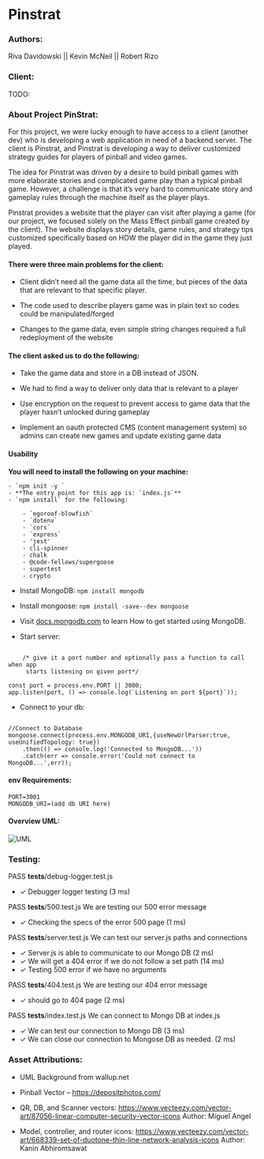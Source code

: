 # Pinstrat

### Authors:

Riva Davidowski  ||   Kevin McNeil  ||   Robert Rizo

### Client:

TODO:

### About Project PinStrat:

  For this project, we were lucky enough to have access to a client (another dev) who is developing a web application in need of a backend server. The client is Pinstrat, and Pinstrat is developing a way to deliver customized strategy guides for players of pinball and video games. 

  The idea for Pinstrat was driven by a desire to build pinball games with more elaborate stories and complicated game play than a typical pinball game. However, a challenge is that it’s very hard to communicate story and gameplay rules through the machine itself as the player plays.

  Pinstrat provides a website that the player can visit after playing a game (for our project, we focused solely on the Mass Effect pinball game created by the client). The website displays story details, game rules, and strategy tips customized specifically based on HOW the player did in the game they just played. 

####  There were three main problems for the client:
 
-  Client didn’t need all the game data all the time, but pieces of the data that are relevant to that specific player.

-  The code used to describe players game was in plain text so codes could be manipulated/forged

-  Changes to the game data, even simple string changes required a full redeployment of the website

####  The client asked us to do the following:

-  Take the game data and store in a DB instead of JSON. 

-  We had to find a way to deliver only data that is relevant to a player

-  Use encryption on the request to prevent access to game data that the player hasn’t unlocked during gameplay

-  Implement an oauth protected CMS (content management system) so admins can create new games and update existing game data

#### Usability

**You will need to install the following on your machine:**

    - `npm init -y `
    - **The entry point for this app is: `index.js`**
    - `npm install` for the following:
       
        - `egoroof-blowfish`
        - `dotenv`
        - `cors`
        - `express`
        - 'jest'
        - cli-spinner
        - chalk
        - @code-fellows/supergoose
        - supertest
        - crypto

- Install MongoDB: `npm install mongodb`
- Install mongoose: `npm install -save--dev mongoose`
- Visit [docs.mongodb.com](https://docs.mongodb.com/manual/tutorial/getting-started/) to learn How to get started using MongoDB.

- Start server:

```

    /* give it a port number and optionally pass a function to call when app
     starts listening on given port*/

const port = process.env.PORT || 3000;
app.listen(port, () => console.log(`Listening on port ${port}`));

```


- Connect to your db:

```

//Connect to Database
mongoose.connect(process.env.MONGODB_URI,{useNewUrlParser:true, useUnifiedTopology: true})
    .then(() => console.log('Connected to MongoDB...'))
    .catch(err => console.error('Could not connect to MongoDB...',err));

```

#### env Requirements:

```
PORT=3001
MONGODB_URI=(add db URI here)

```


#### Overview UML:

![UML](https://raw.githubusercontent.com/401-Midterm/pinstrat/main/midtem%20UML%201.jpg)

### Testing:

 PASS  __tests__/debug-logger.test.js
 
 - ✓ Debugger logger testing (3 ms)

 PASS  __tests__/500.test.js
  We are testing our 500 error message
  -  ✓ Checking the specs of the error 500 page (1 ms)

 PASS  __tests__/server.test.js
  We can test our server.js paths and connections
  -  ✓ Server.js is able to communicate to our Mongo DB (2 ms)
  -  ✓ We will get a 404 error if we do not follow a set path (14 ms)
  -  ✓ Testing 500 error if we have no arguments

 PASS  __tests__/404.test.js
  We are testing our 404 error message
  -  ✓ should go to 404 page (2 ms)

 PASS  __tests__/index.test.js
  We can connect to Mongo DB at index.js
  -  ✓ We can test our connection to Mongo DB (3 ms)
  -  ✓ We can close our connection to Mongose DB as needed. (2 ms)


### Asset Attributions:

- UML Background from wallup.net

- Pinball Vector – https://depositphotos.com/

- QR, DB, and  Scanner vectors: https://www.vecteezy.com/vector-art/87056-linear-computer-security-vector-icons
Author: Miguel Angel

- Model, controller, and router icons: https://www.vecteezy.com/vector-art/668339-set-of-duotone-thin-line-network-analysis-icons
Author: Kanin Abhiromsawat 


